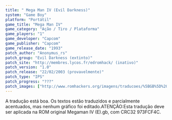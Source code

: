 ```yaml
---
title: " Mega Man IV (Evil Darkness)"
system: "Game Boy"
platform: "Portátil"
game_title: "Mega Man IV"
game_category: "Ação / Tiro / Plataforma"
game_players: "1"
game_developer: "Capcom"
game_publisher: "Capcom"
game_release_date: "1993"
patch_author: "Anonymus_rs"
patch_group: "Evil Darkness (extinto)"
patch_site: "http://membres.lycos.fr/edromhack/ (inativo)"
patch_version: "1.0"
patch_release: "22/02/2003 (provavelmente)"
patch_type: "IPS"
patch_progress: "???"
patch_images: ["http://www.romhackers.org/imagens/traducoes/%5BGB%5D%20Megaman%20IV%20-%20Evil%20Darkness%20-%201.png","http://www.romhackers.org/imagens/traducoes/%5BGB%5D%20Megaman%20IV%20-%20Evil%20Darkness%20-%202.png","http://www.romhackers.org/imagens/traducoes/%5BGB%5D%20Megaman%20IV%20-%20Evil%20Darkness%20-%203.png"]
---
```

A tradução está boa. Os textos estão traduzidos e parcialmente acentuados, mas nenhum gráfico foi editado.ATENÇÃO:Esta tradução deve ser aplicada na ROM original Megaman IV (E).gb, com CRC32 973FCF4C.